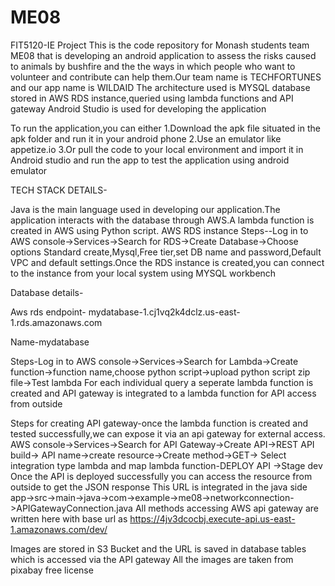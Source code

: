 # ME08
FIT5120-IE Project
This is the code repository for Monash students team ME08 that is developing an android application to assess the risks caused to animals by bushfire and the the ways in which people who want to volunteer and contribute can help them.Our team name is TECHFORTUNES and our app name is WILDAID
The architecture used is MYSQL database stored in AWS RDS instance,queried using lambda functions and API gateway 
Android Studio is used for developing the application

To run the application,you can either 
1.Download the apk file situated in the apk folder and run it in your android phone 
2.Use an emulator like appetize.io
3.Or pull the code to your local environment and import it in Android studio and run the app to test the application using android emulator

TECH STACK DETAILS-

Java is the main language used in developing our application.The application interacts with the database through AWS.A lambda function is created in AWS using Python script.
AWS RDS instance Steps--Log in to AWS console->Services->Search for RDS->Create Database->Choose options Standard create,Mysql,Free tier,set DB name and password,Default VPC and default settings.Once the RDS instance is created,you can connect to the instance from your local system using MYSQL workbench

Database details-

Aws rds endpoint- mydatabase-1.cj1vq2k4dclz.us-east-1.rds.amazonaws.com

Name-mydatabase

Steps-Log in to AWS console->Services->Search for Lambda->Create function->function name,choose python script->upload python script zip file->Test lambda
For each individual query a seperate lambda function is created and API gateway is integrated to a lambda function for API access from outside

Steps for creating API gateway-once the lambda function is created and tested successfully,we can expose it via an api gateway for external access.
AWS console->Services->Search for API Gateway->Create API->REST API build-> API name->create resource->Create method->GET-> Select integration type lambda and map lambda function-DEPLOY API ->Stage dev
Once the API is deployed successfully you can access the resource from outside to get the JSON response
This URL is integrated in the java side app->src->main->java->com->example->me08->networkconnection->APIGatewayConnection.java
All methods accessing AWS api gateway are written here with base url as https://4jv3dcocbj.execute-api.us-east-1.amazonaws.com/dev/

Images are stored in S3 Bucket and the URL is saved in database tables which is accessed via the API gateway
All the images are taken from pixabay free license


